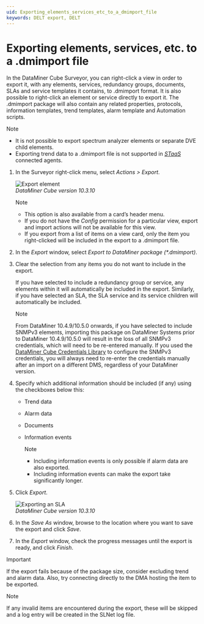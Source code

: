 ```yaml
---
uid: Exporting_elements_services_etc_to_a_dmimport_file
keywords: DELT export, DELT
---
```


# Exporting elements, services, etc. to a .dmimport file

In the DataMiner Cube Surveyor, you can right-click a view in order to export it, with any elements, services, redundancy groups, documents, SLAs and service templates it contains, to .dmimport format. It is also possible to right-click an element or service directly to export it. The .dmimport package will also contain any related properties, protocols, information templates, trend templates, alarm template and Automation scripts.

> [!NOTE]
> - It is not possible to export spectrum analyzer elements or separate DVE child elements.
> - Exporting trend data to a .dmimport file is not supported in [*STaaS*](xref:STaaS_features.html#limitations) connected agents.

1. In the Surveyor right-click menu, select *Actions \> Export*.

   ![Export element](~/user-guide/images/Export_Element.png)<br/>*DataMiner Cube version 10.3.10*

   > [!NOTE]
   >
   > - This option is also available from a card’s header menu.
   > - If you do not have the *Config* permission for a particular view, export and import actions will not be available for this view.
   > - If you export from a list of items on a view card, only the item you right-clicked will be included in the export to a .dmimport file.

1. In the *Export* window, select *Export to DataMiner package (\*.dmimport)*.

1. Clear the selection from any items you do not want to include in the export.

   If you have selected to include a redundancy group or service, any elements within it will automatically be included in the export. Similarly, if you have selected an SLA, the SLA service and its service children will automatically be included.

   > [!NOTE]
   > From DataMiner 10.4.9/10.5.0 onwards<!--RN 39356-->, if you have selected to include SNMPv3 elements, importing this package on DataMiner Systems prior to DataMiner 10.4.9/10.5.0 will result in the loss of all SNMPv3 credentials, which will need to be re-entered manually. If you used the [DataMiner Cube Credentials Library](xref:Managing_predefined_sets_of_credentials_for_SNMP_authentication) to configure the SNMPv3 credentials, you will always need to re-enter the credentials manually after an import on a different DMS, regardless of your DataMiner version.

1. Specify which additional information should be included (if any) using the checkboxes below this:

   - Trend data

   - Alarm data

   - Documents

   - Information events

     > [!NOTE]
     >
     > - Including information events is only possible if alarm data are also exported.
     > - Including information events can make the export take significantly longer.

1. Click *Export*.

   ![Exporting an SLA](~/user-guide/images/SLA_Export.png)<br/>*DataMiner Cube version 10.3.10*

1. In the *Save As* window, browse to the location where you want to save the export and click *Save*.

1. In the *Export* window, check the progress messages until the export is ready, and click *Finish*.

> [!IMPORTANT]
> If the export fails because of the package size, consider excluding trend and alarm data. Also, try connecting directly to the DMA hosting the item to be exported.

> [!NOTE]
> If any invalid items are encountered during the export, these will be skipped and a log entry will be created in the SLNet log file.
